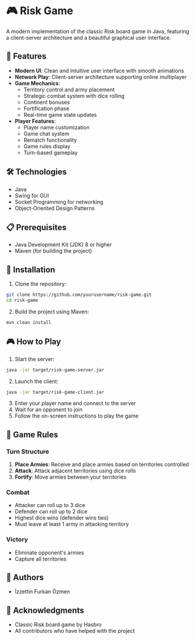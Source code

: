 # 🎮 Risk Game

A modern implementation of the classic Risk board game in Java, featuring a client-server architecture and a beautiful graphical user interface.

## 🌟 Features

- **Modern UI**: Clean and intuitive user interface with smooth animations
- **Network Play**: Client-server architecture supporting online multiplayer
- **Game Mechanics**:
  - Territory control and army placement
  - Strategic combat system with dice rolling
  - Continent bonuses
  - Fortification phase
  - Real-time game state updates
- **Player Features**:
  - Player name customization
  - Game chat system
  - Rematch functionality
  - Game rules display
  - Turn-based gameplay

## 🛠️ Technologies

- Java
- Swing for GUI
- Socket Programming for networking
- Object-Oriented Design Patterns

## 📋 Prerequisites

- Java Development Kit (JDK) 8 or higher
- Maven (for building the project)

## 🚀 Installation

1. Clone the repository:
```bash
git clone https://github.com/yourusername/risk-game.git
cd risk-game
```

2. Build the project using Maven:
```bash
mvn clean install
```

## 🎮 How to Play

1. Start the server:
```bash
java -jar target/risk-game-server.jar
```

2. Launch the client:
```bash
java -jar target/risk-game-client.jar
```

3. Enter your player name and connect to the server
4. Wait for an opponent to join
5. Follow the on-screen instructions to play the game

## 🎲 Game Rules

### Turn Structure
1. **Place Armies**: Receive and place armies based on territories controlled
2. **Attack**: Attack adjacent territories using dice rolls
3. **Fortify**: Move armies between your territories

### Combat
- Attacker can roll up to 3 dice
- Defender can roll up to 2 dice
- Highest dice wins (defender wins ties)
- Must leave at least 1 army in attacking territory

### Victory
- Eliminate opponent's armies
- Capture all territories


## 👥 Authors

- İzzettin Furkan Özmen

## 🙏 Acknowledgments

- Classic Risk board game by Hasbro
- All contributors who have helped with the project 
